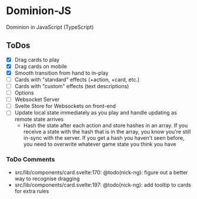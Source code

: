 # Dominion-JS
Dominion in JavaScript (TypeScript)

## ToDos

- [x] Drag cards to play
- [x] Drag cards on mobile
- [x] Smooth transition from hand to in-play
- [ ] Cards with "standard" effects (+action, +card, etc.)
- [ ] Cards with "custom" effects (text descriptions)
- [ ] Options
- [ ] Websocket Server
- [ ] Svelte Store for Websockets on front-end
- [ ] Update local state immediately as you play and handle updating as remote state arrives
   - Hash the state after each action and store hashes in an array. If you receive a state with the hash that is in the array, you know you're still in-sync with the server. If you get a hash you haven't seen before, you need to overwrite whatever game state you think you have

### ToDo Comments

- src/lib/components/card.svelte:170: @todo(nick-ng): figure out a better way to recognise dragging
- src/lib/components/card.svelte:197: @todo(nick-ng): add tooltip to cards for extra rules
